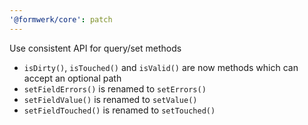 ```yaml
---
'@formwerk/core': patch
---
```


Use consistent API for query/set methods
- `isDirty()`, `isTouched()` and `isValid()` are now methods which can accept an optional path
- `setFieldErrors()` is renamed to `setErrors()`
- `setFieldValue()` is renamed to `setValue()`
- `setFieldTouched()` is renamed to `setTouched()`
